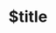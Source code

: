 ---
title: $title
second_title: Referência de API do Aspose.Tasks para .NET
description: $description
type: docs
weight: $weight
url: /pt/net/$ref/
---
